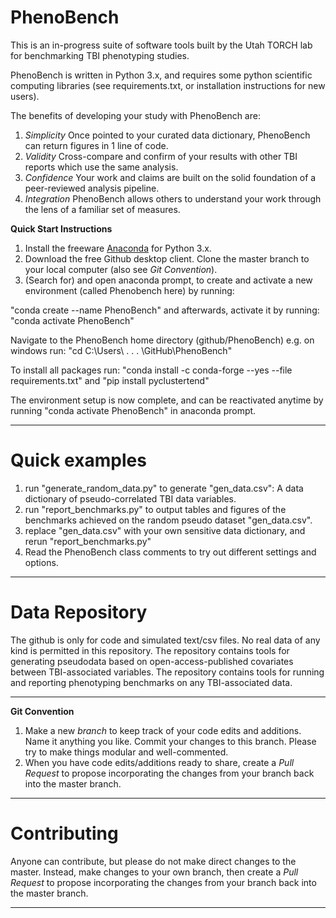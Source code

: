 # PhenoBench

This is an in-progress suite of software tools built by the Utah TORCH lab for benchmarking TBI phenotyping studies.

PhenoBench is written in Python 3.x, and requires some python scientific computing libraries (see requirements.txt, or installation instructions for new users).

The benefits of developing your study with PhenoBench are:
1. *Simplicity* Once pointed to your curated data dictionary, PhenoBench can return figures in 1 line of code.
2. *Validity* Cross-compare and confirm of your results with other TBI reports which use the same analysis.
3. *Confidence* Your work and claims are built on the solid foundation of a peer-reviewed analysis pipeline.
4. *Integration* PhenoBench allows others to understand your work through the lens of a familiar set of measures.

**Quick Start Instructions**

1. Install the freeware [Anaconda](https://www.anaconda.com/download/?lang=en-us) for Python 3.x.
2. Download the free Github desktop client. Clone the master branch to your local computer (also see *Git Convention*).
3. (Search for) and open anaconda prompt, to create and activate a new environment (called Phenobench here) by running: 

"conda create --name PhenoBench" and afterwards, activate it by running: "conda activate PhenoBench"

Navigate to the PhenoBench home directory (github/PhenoBench) e.g. on windows run: "cd C:\Users\ . . . \GitHub\PhenoBench"

To install all packages run: "conda install -c conda-forge --yes --file requirements.txt" and "pip install pyclustertend"

The environment setup is now complete, and can be reactivated anytime by running "conda activate PhenoBench" in anaconda prompt.

------

# Quick examples

1. run "generate_random_data.py" to generate "gen_data.csv": A data dictionary of pseudo-correlated TBI data variables.
2. run "report_benchmarks.py" to output tables and figures of the benchmarks achieved on the random pseudo dataset "gen_data.csv".
3. replace "gen_data.csv" with your own sensitive data dictionary, and rerun "report_benchmarks.py"
4. Read the PhenoBench class comments to try out different settings and options.
------

# Data Repository

The github is only for code and simulated text/csv files. 
No real data of any kind is permitted in this repository.
The repository contains tools for generating pseudodata based on open-access-published covariates between TBI-associated variables.
The repository contains tools for running and reporting phenotyping benchmarks on any TBI-associated data.

------

**Git Convention**

1. Make a new *branch* to keep track of your code edits and additions. Name it anything you like. Commit your changes to this branch. Please try to make things modular and well-commented.
2. When you have code edits/additions ready to share, create a *Pull Request* to propose incorporating the changes from your branch back into the master branch.

------

# Contributing

Anyone can contribute, but please do not make direct changes to the master. Instead, make changes to your own branch, then create a *Pull Request* to propose incorporating the changes from your branch back into the master branch.

------
